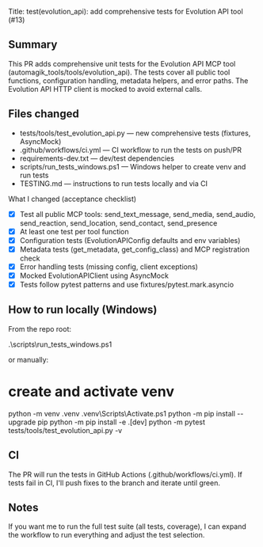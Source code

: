 Title: test(evolution_api): add comprehensive tests for Evolution API tool (#13)

Summary
-------
This PR adds comprehensive unit tests for the Evolution API MCP tool (automagik_tools/tools/evolution_api). The tests cover all public tool functions, configuration handling, metadata helpers, and error paths. The Evolution API HTTP client is mocked to avoid external calls.

Files changed
-------------
- tests/tools/test_evolution_api.py — new comprehensive tests (fixtures, AsyncMock)
- .github/workflows/ci.yml — CI workflow to run the tests on push/PR
- requirements-dev.txt — dev/test dependencies
- scripts/run_tests_windows.ps1 — Windows helper to create venv and run tests
- TESTING.md — instructions to run tests locally and via CI

What I changed (acceptance checklist)
- [x] Test all public MCP tools: send_text_message, send_media, send_audio, send_reaction, send_location, send_contact, send_presence
- [x] At least one test per tool function
- [x] Configuration tests (EvolutionAPIConfig defaults and env variables)
- [x] Metadata tests (get_metadata, get_config_class) and MCP registration check
- [x] Error handling tests (missing config, client exceptions)
- [x] Mocked EvolutionAPIClient using AsyncMock
- [x] Tests follow pytest patterns and use fixtures/pytest.mark.asyncio

How to run locally (Windows)
----------------------------
From the repo root:

.\scripts\run_tests_windows.ps1

or manually:

# create and activate venv
python -m venv .venv
.venv\Scripts\Activate.ps1
python -m pip install --upgrade pip
python -m pip install -e .[dev]
python -m pytest tests/tools/test_evolution_api.py -v

CI
--
The PR will run the tests in GitHub Actions (.github/workflows/ci.yml). If tests fail in CI, I'll push fixes to the branch and iterate until green.

Notes
-----
If you want me to run the full test suite (all tests, coverage), I can expand the workflow to run everything and adjust the test selection.
